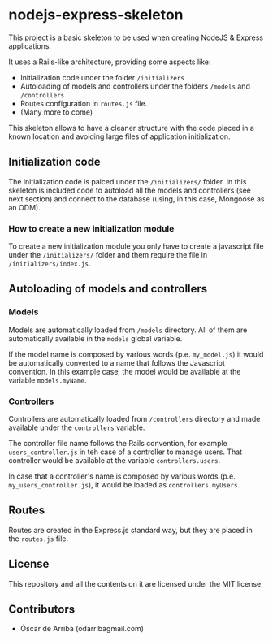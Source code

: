 # nodejs-express-skeleton
This project is a basic skeleton to be used when creating NodeJS & Express applications.

It uses a Rails-like architecture, providing some aspects like:
* Initialization code under the folder `/initializers`
* Autoloading of models and controllers under the folders `/models` and `/controllers`
* Routes configuration in `routes.js` file.
* (Many more to come)

This skeleton allows to have a cleaner structure with the code placed in a known location and avoiding large files of application initialization.

## Initialization code
The initialization code is palced under the `/initializers/` folder. In this skeleton is included code to autoload all the models and controllers (see next section) and connect to the database (using, in this case, Mongoose as an ODM).

### How to create a new initialization module
To create a new initialization module you only have to create a javascript file under the `/initializers/` folder and them require the file in `/initializers/index.js`.

## Autoloading of models and controllers

### Models
Models are automatically loaded from `/models` directory. All of them are automatically available in the `models` global variable.

If the model name is composed by various words (p.e. `my_model.js`) it would be automatically converted to a name that follows the Javascript convention. In this example case, the model would be available at the variable `models.myName`.

### Controllers
Controllers are automatically loaded from `/controllers` directory and made available under the `controllers` variable.

The controller file name follows the Rails convention, for example `users_controller.js` in teh case of a controller to manage users. That controller would be available at the variable `controllers.users`.

In case that a controller's name is composed by various words (p.e. `my_users_controller.js`), it would be loaded as `controllers.myUsers`.

## Routes
Routes are created in the Express.js standard way, but they are placed in the `routes.js` file.

## License
This repository and all the contents on it are licensed under the MIT license.

## Contributors

* Óscar de Arriba (odarriba<at>gmail.com)
